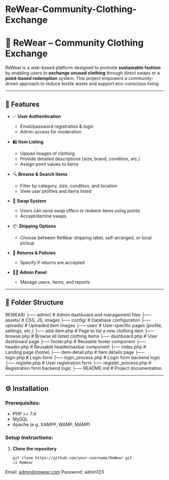 ﻿# ReWear-Community-Clothing-Exchange
# 👚 ReWear – Community Clothing Exchange

ReWear is a web-based platform designed to promote **sustainable fashion** by enabling users to **exchange unused clothing** through direct swaps or a **point-based redemption** system. This project empowers a community-driven approach to reduce textile waste and support eco-conscious living.

---

## 🌟 Features

- ✅ **User Authentication**
  - Email/password registration & login
  - Admin access for moderation

- 🛍️ **Item Listing**
  - Upload images of clothing
  - Provide detailed descriptions (size, brand, condition, etc.)
  - Assign point values to items

- 🔍 **Browse & Search Items**
  - Filter by category, size, condition, and location
  - View user profiles and items listed

- 🔄 **Swap System**
  - Users can send swap offers or redeem items using points
  - Accept/decline swaps

- 📦 **Shipping Options**
  - Choose between ReWear shipping label, self-arranged, or local pickup

- 🔁 **Returns & Policies**
  - Specify if returns are accepted

- 🧑‍💼 **Admin Panel**
  - Manage users, items, and reports

---

## 📁 Folder Structure

REWEAR/
├── admin/                      # Admin dashboard and management files
├── assets/                     # CSS, JS, images
├── config/                     # Database configuration
├── uploads/                    # Uploaded item images
├── user/                       # User-specific pages (profile, settings, etc.)
├── add-item.php               # Page to list a new clothing item
├── browse.php                 # Browse all listed clothing items
├── dashboard.php              # User dashboard page
├── footer.php                 # Reusable footer component
├── header.php                 # Reusable header/navbar component
├── index.php                  # Landing page (home)
├── item-detail.php            # Item details page
├── login.php                  # Login form
├── login_process.php          # Login form backend logic
├── register.php               # User registration form
├── register_process.php       # Registration form backend logic
├── README.md                  # Project documentation




---

## ⚙️ Installation

### Prerequisites:
- PHP >= 7.4
- MySQL
- Apache (e.g. XAMPP, WAMP, MAMP)

### Setup Instructions:

1. **Clone the repository**
   ```bash
   git clone https://github.com/your-username/ReWear.git
   cd ReWear

Email: admin@rewear.com
Password: admin123



